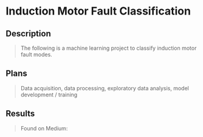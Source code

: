 # Induction Motor Fault Classification

## Description

>The following is a machine learning project to classify induction motor fault modes.


## Plans

>Data acquisition, data processing, exploratory data analysis, model development / training


## Results

>Found on Medium: 

```python

```

